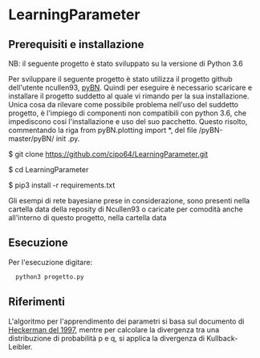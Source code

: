 # LearningParameter
## Prerequisiti e installazione
NB: il seguente progetto è stato sviluppato su la versione di Python 3.6

Per sviluppare il seguente progetto è stato utilizza il progetto github dell'utente ncullen93, [pyBN](https://github.com/ncullen93/pyBN).
Quindi per eseguire è necessario scaricare e installare il progetto suddetto al quale vi rimando per la sua installazione.
Unica cosa da rilevare come possibile problema nell'uso del suddetto progetto, è l'impiego di componenti non compatibili con python 3.6,  che impediscono cosi l'installazione e uso del suo pacchetto. Questo risolto, commentando la riga from pyBN.plotting import *, del file /pyBN-master/pyBN/ init .py. 

$ git clone https://github.com/cipo64/LearningParameter.git

$ cd LearningParameter

$ pip3 install -r requirements.txt



Gli esempi di rete bayesiane prese in considerazione, sono presenti nella cartella data della reposity di Ncullen93 o caricate per comodità anche all'interno di questo progetto, nella cartella data

## Esecuzione
Per l'esecuzione digitare:
```python
  python3 progetto.py
```

## Riferimenti
L'algoritmo per l'apprendimento dei parametri si basa sul documento di [Heckerman del 1997](http://machinelearning102.pbworks.com/f/Tutorial-BayesianNetworks.pdf), mentre per calcolare la divergenza tra una distribuzione di probabilità p e q, si applica la divergenza di Kullback-Leibler.

